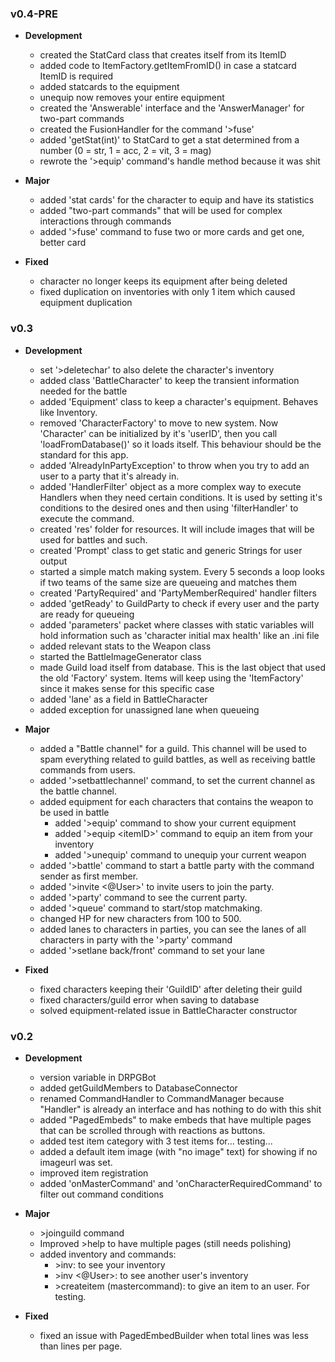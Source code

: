 ### v0.4-PRE

- **Development**
	- created the StatCard class that creates itself from its ItemID
	- added code to ItemFactory.getItemFromID() in case a statcard ItemID is required
	- added statcards to the equipment
	- unequip now removes your entire equipment
	- created the 'Answerable' interface and the 'AnswerManager' for two-part commands
	- created the FusionHandler for the command '>fuse'
	- added 'getStat(int)' to StatCard to get a stat determined from a number (0 = str, 1 = acc, 2 = vit, 3 = mag)
	- rewrote the '>equip' command's handle method because it was shit

- **Major**
	- added 'stat cards' for the character to equip and have its statistics
	- added "two-part commands" that will be used for complex interactions through commands
	- added '>fuse' command to fuse two or more cards and get one, better card

- **Fixed**
	- character no longer keeps its equipment after being deleted
	- fixed duplication on inventories with only 1 item which caused equipment duplication

### v0.3

- **Development**
	- set '>deletechar' to also delete the character's inventory
	- added class 'BattleCharacter' to keep the transient information needed for the battle
	- added 'Equipment' class to keep a character's equipment. Behaves like Inventory.
	- removed 'CharacterFactory' to move to new system. Now 'Character' can be initialized by it's 'userID', then you call 'loadFromDatabase()' so it loads itself. This behaviour should be the standard for this app.
	- added 'AlreadyInPartyException' to throw when you try to add an user to a party that it's already in.
	- added 'HandlerFilter' object as a more complex way to execute Handlers when they need certain conditions. It is used by setting it's conditions to the desired ones and then using 'filterHandler' to execute the command.
	- created 'res' folder for resources. It will include images that will be used for battles and such.
	- created 'Prompt' class to get static and generic Strings for user output
	- started a simple match making system. Every 5 seconds a loop looks if two teams of the same size are queueing and matches them
	- created 'PartyRequired' and 'PartyMemberRequired' handler filters
	- added 'getReady' to GuildParty to check if every user and the party are ready for queueing
	- added 'parameters' packet where classes with static variables will hold information such as 'character initial max health' like an .ini file
	- added relevant stats to the Weapon class
	- started the BattleImageGenerator class
	- made Guild load itself from database. This is the last object that used the old 'Factory' system. Items will keep using the 'ItemFactory' since it makes sense for this specific case
	- added 'lane' as a field in BattleCharacter
	- added exception for unassigned lane when queueing

- **Major**
	- added a "Battle channel" for a guild. This channel will be used to spam everything related to guild battles, as well as receiving battle commands from users.
	- added '>setbattlechannel' command, to set the current channel as the battle channel.
	- added equipment for each characters that contains the weapon to be used in battle
		- added '>equip' command to show your current equipment
		- added '>equip \<itemID>' command to equip an item from your inventory
		- added '>unequip' command to unequip your current weapon
	- added '>battle' command to start a battle party with the command sender as first member.
	- added '>invite \<@User>' to invite users to join the party.
	- added '>party' command to see the current party.
	- added '>queue' command to start/stop matchmaking.
	- changed HP for new characters from 100 to 500.
	- added lanes to characters in parties, you can see the lanes of all characters in party with the '>party' command
	- added '>setlane back/front' command to set your lane

- **Fixed**
	- fixed characters keeping their 'GuildID' after deleting their guild
	- fixed characters/guild error when saving to database
	- solved equipment-related issue in BattleCharacter constructor

### v0.2
- **Development**
	- version variable in DRPGBot
	- added getGuildMembers to DatabaseConnector
	- renamed CommandHandler to CommandManager because "Handler" is already an interface and has nothing to do with this shit
	- added "PagedEmbeds" to make embeds that have multiple pages that can be scrolled through with reactions as buttons.
	- added test item category with 3 test items for... testing...
	- added a default item image (with "no image" text) for showing if no imageurl was set.
	- improved item registration
	- added 'onMasterCommand' and 'onCharacterRequiredCommand' to filter out command conditions

- **Major**
	- \>joinguild command
	- Improved >help to have multiple pages (still needs polishing)
	- added inventory and commands:
		- \>inv: to see your inventory
		- \>inv <@User>: to see another user's inventory
		- \>createitem (mastercommand): to give an item to an user. For testing.

- **Fixed**
	- fixed an issue with PagedEmbedBuilder when total lines was less than lines per page.

